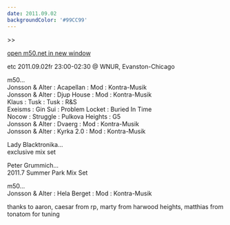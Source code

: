 ```yaml
---
date: 2011.09.02
backgroundColor: '#99CC99'
---
```


\>>

[open m50.net in new window  
](http://m50.net/)  

etc 2011.09.02fr 23:00-02:30 @ WNUR, Evanston-Chicago  


m50...  
Jonsson & Alter : Acapellan : Mod : Kontra-Musik  
Jonsson & Alter : Djup House : Mod : Kontra-Musik  
Klaus : Tusk : Tusk : R&S  
Exeisms : Gin Sui : Problem Locket : Buried In Time  
Nocow : Struggle : Pulkova Heights : G5  
Jonsson & Alter : Dvaerg : Mod : Kontra-Musik  
Jonsson & Alter : Kyrka 2.0 : Mod : Kontra-Musik  

Lady Blacktronika...  
exclusive mix set  

Peter Grummich...  
2011.7 Summer Park Mix Set  

m50...  
Jonsson & Alter : Hela Berget : Mod : Kontra-Musik  

thanks to aaron, caesar from rp, marty from harwood heights, matthias from tonatom for tuning